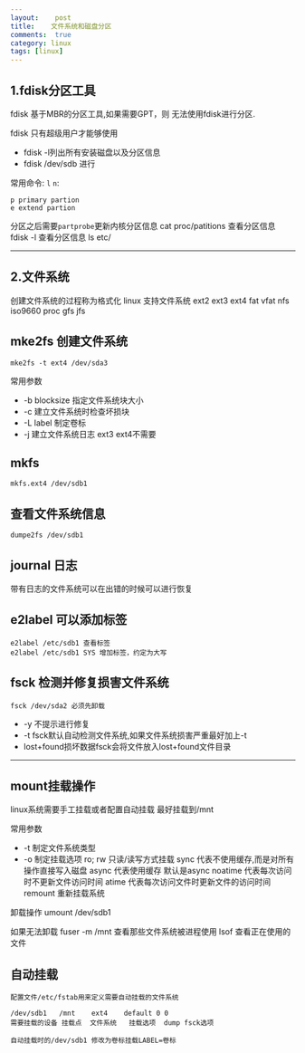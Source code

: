 ```yaml
---
layout:    post
title:    文件系统和磁盘分区 
comments:  true
category: linux
tags: [linux]
---
```


## 1.fdisk分区工具

fdisk 基于MBR的分区工具,如果需要GPT，则
无法使用fdisk进行分区.

fdisk 只有超级用户才能够使用

* fdisk -l列出所有安装磁盘以及分区信息
* fdisk /dev/sdb 进行

常用命令: `l` `n`: 

    p primary partion
    e extend partion

分区之后需要`partprobe`更新内核分区信息
    cat proc/patitions 查看分区信息
    fdisk -l 查看分区信息
    ls etc/

----

## 2.文件系统
创建文件系统的过程称为格式化
linux 支持文件系统
    ext2 ext3 ext4 fat vfat
	nfs iso9660 proc gfs jfs

## mke2fs 创建文件系统
    mke2fs -t ext4 /dev/sda3

常用参数

* -b blocksize 指定文件系统块大小
* -c 建立文件系统时检查坏损块
* -L label 制定卷标
* -j 建立文件系统日志 ext3 ext4不需要

## mkfs
    mkfs.ext4 /dev/sdb1

## 查看文件系统信息
    dumpe2fs /dev/sdb1

## journal 日志
带有日志的文件系统可以在出错的时候可以进行恢复 

## e2label 可以添加标签
	e2label /etc/sdb1 查看标签
	e2label /etc/sdb1 SYS 增加标签，约定为大写

## fsck 检测并修复损害文件系统
	fsck /dev/sda2 必须先卸载

* -y 不提示进行修复
* -t fsck默认自动检测文件系统,如果文件系统损害严重最好加上-t
* lost+found损坏数据fsck会将文件放入lost+found文件目录

----

## mount挂载操作
linux系统需要手工挂载或者配置自动挂载
最好挂载到/mnt

常用参数

* -t 制定文件系统类型 
* -o 制定挂载选项 
        ro; rw 只读/读写方式挂载
		sync 代表不使用缓存,而是对所有操作直接写入磁盘
		async 代表使用缓存 默认是async
		noatime 代表每次访问时不更新文件访问时间
		atime 代表每次访问文件时更新文件的访问时间
		remount 重新挂载系统

卸载操作
    umount /dev/sdb1

如果无法卸载
    fuser -m /mnt 查看那些文件系统被进程使用
    lsof 查看正在使用的文件

## 自动挂载

	配置文件/etc/fstab用来定义需要自动挂载的文件系统

    /dev/sdb1	/mnt	ext4	default	0 0
    需要挂载的设备 挂载点  文件系统   挂载选项  dump fsck选项

	自动挂载时的/dev/sdb1 修改为卷标挂载LABEL=卷标
